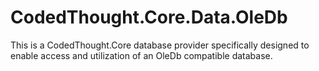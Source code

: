 # CodedThought.Core.Data.OleDb
This is a CodedThought.Core database provider specifically designed to enable access and utilization of an OleDb compatible database.
